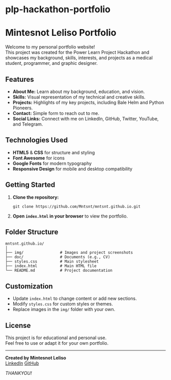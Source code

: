 # plp-hackathon-portfolio
# Mintesnot Leliso Portfolio

Welcome to my personal portfolio website!  
This project was created for the Power Learn Project Hackathon and showcases my background, skills, interests, and projects as a medical student, programmer, and graphic designer.

## Features

- **About Me:** Learn about my background, education, and vision.
- **Skills:** Visual representation of my technical and creative skills.
- **Projects:** Highlights of my key projects, including Bale Helm and Python Pioneers.
- **Contact:** Simple form to reach out to me.
- **Social Links:** Connect with me on LinkedIn, GitHub, Twitter, YouTube, and Telegram.

## Technologies Used

- **HTML5** & **CSS** for structure and styling
- **Font Awesome** for icons
- **Google Fonts** for modern typography
- **Responsive Design** for mobile and desktop compatibility

## Getting Started

1. **Clone the repository:**
   ```
   git clone https://github.com/Mntsnt/mntsnt.github.io.git
   ```
2. **Open `index.html` in your browser** to view the portfolio.

## Folder Structure

```
mntsnt.github.io/
│
├── img/                # Images and project screenshots
├── doc/                # Documents (e.g., CV)
├── styles.css          # Main stylesheet
├── index.html          # Main HTML file
└── README.md           # Project documentation
```

## Customization

- Update `index.html` to change content or add new sections.
- Modify `styles.css` for custom styles or themes.
- Replace images in the `img/` folder with your own.

## License

This project is for educational and personal use.  
Feel free to use or adapt it for your own portfolio.

---

**Created by Mintesnot Leliso**  
[LinkedIn](https://linkedin.com/in/mintesnotleliso)
[GitHub](https://github.com/Mntsnt)


*THANKYOU!*